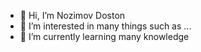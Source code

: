 - 👋 Hi, I’m Nozimov Doston
- 👀 I’m interested in many things such as ...
- 🌱 I’m currently learning many knowledge


<!---
fazogird/fazogird is a ✨ special ✨ repository because its `README.md` (this file) appears on your GitHub profile.
You can click the Preview link to take a look at your changes.
--->
